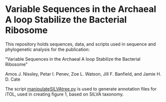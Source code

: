 # Variable Sequences in the Archaeal A loop Stabilize the Bacterial Ribosome

This repository holds sequences, data, and scripts used in sequence and phylogenetic analysis for the publication:

"Variable Sequences in the Archaeal A loop Stabilize the Bacterial Ribosome"

Amos J. Nissley, Petar I. Penev, Zoe L. Watson, Jill F. Banfield, and Jamie H. D. Cate

The script [manipulateSILVAtree.py](manipulateSILVAtrees.py) is used to generate annotation files for iTOL, used in creating figure 1, based on SILVA taxonomy.